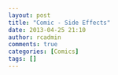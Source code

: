 ```yaml
---
layout: post
title: "Comic - Side Effects"
date: 2013-04-25 21:10
author: rcadmin
comments: true
categories: [Comics]
tags: []
---
```

<a href="http://bitsmack.com/comics/2013/04/25/comic-side-effects/" rel="attachment wp-att-2481"><img src="http://dl.bitsmack.com/uploads/2013/04/20130425.jpg" alt="" title="Hold up, one of the side effects is erectile dysfunction? How would they know that?"  class="alignnone size-full wp-image-2481" /></a>
